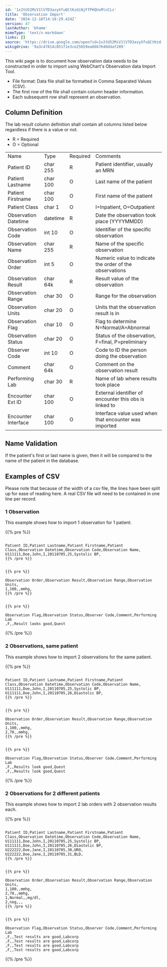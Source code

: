 ```yaml
---
id: '1x2tU52MiV1lV7D3azyXfuQCtKzdiNjFfPHQUxMlnCLs'
title: 'Observation Import'
date: '2024-12-18T14:18:29.424Z'
version: 47
lastAuthor: 'bhamm'
mimeType: 'text/x-markdown'
links: []
source: 'https://drive.google.com/open?id=1x2tU52MiV1lV7D3azyXfuQCtKzdiNjFfPHQUxMlnCLs'
wikigdrive: '9a3c47814c851f1e3ce25659ea66b7640ddaf209'
---
```

This wiki page is to document how observation data needs to be constructed in order to import using WebChart's Observation data Import Tool.

* File format: Data file shall be formatted in Comma Separated Values (CSV).
* The first row of the file shall contain column header information.
* Each subsequent row shall represent an observation.

## Column Definition

The lab result column definition shall contain all columns listed below regardless if there is a value or not.

* R = Required
* O = Optional
<table>
<tr>
<td>Name</td>
<td>Type</td>
<td>Required</td>
<td>Comments</td>
</tr>
<tr>
<td>Patient ID</td>
<td>char 255</td>
<td>R</td>
<td>Patient identifier, usually an MRN</td>
</tr>
<tr>
<td>Patient Lastname</td>
<td>char 100</td>
<td>O</td>
<td>Last name of the patient</td>
</tr>
<tr>
<td>Patient Firstname</td>
<td>char 100</td>
<td>O</td>
<td>First name of the patient</td>
</tr>
<tr>
<td>Patient Class</td>
<td>char 1</td>
<td>O</td>
<td>I=Inpatient, O=Outpatient</td>
</tr>
<tr>
<td>Observation Datetime</td>
<td>datetime</td>
<td>R</td>
<td>Date the observation took place (YYYYMMDD)</td>
</tr>
<tr>
<td>Observation Code</td>
<td>int 10</td>
<td>O</td>
<td>Identifier of the specific observation</td>
</tr>
<tr>
<td>Observation Name</td>
<td>char 255</td>
<td>R</td>
<td>Name of the specific observation</td>
</tr>
<tr>
<td>Observation Order</td>
<td>int 5</td>
<td>O</td>
<td>Numeric value to indicate the order of the observations</td>
</tr>
<tr>
<td>Observation Result</td>
<td>char 64k</td>
<td>R</td>
<td>Result value of the observation</td>
</tr>
<tr>
<td>Observation Range</td>
<td>char 30</td>
<td>O</td>
<td>Range for the observation</td>
</tr>
<tr>
<td>Observation Units</td>
<td>char 20</td>
<td>O</td>
<td>Units that the observation result is in</td>
</tr>
<tr>
<td>Observation Flag</td>
<td>char 10</td>
<td>O</td>
<td>Flag to determine N=Normal/A=Abnormal</td>
</tr>
<tr>
<td>Observation Status</td>
<td>char 20</td>
<td>O</td>
<td>Status of the observation, F=final, P=preliminary</td>
</tr>
<tr>
<td>Observer Code</td>
<td>int 10</td>
<td>O</td>
<td>Code to ID the person doing the observation</td>
</tr>
<tr>
<td>Comment</td>
<td>char 64k</td>
<td>O</td>
<td>Comment on the observation result</td>
</tr>
<tr>
<td>Performing Lab</td>
<td>char 30</td>
<td>R</td>
<td>Name of lab where results took place</td>
</tr>
<tr>
<td>Encounter Ext ID</td>
<td>char 100</td>
<td>O</td>
<td>External identifier of encounter this obs is linked to</td>
</tr>
<tr>
<td>Encounter Interface</td>
<td>char 100</td>
<td>O</td>
<td>Interface value used when that encounter was imported</td>
</tr>
</table>

## Name Validation

If the patient's first or last name is given, then it will be compared to the name of the patient in the database.

## Examples of CSV

Please note that because of the width of a csv file, the lines have been split up for ease of reading here. A real CSV file will need to be contained in one line per record.

### 1 Observation

This example shows how to import 1 observation for 1 patient.

{{% pre %}}
```

Patient ID,Patient Lastname,Patient Firstname,Patient Class,Observation Datetime,Observation Code,Observation Name,
U111111,Doe,John,I,20110705,25,Systolic BP,
{{% /pre %}}


{{% pre %}}

Observation Order,Observation Result,Observation Range,Observation Units,
1,100,,mmhg,
{{% /pre %}}


{{% pre %}}

Observation Flag,Observation Status,Observer Code,Comment,Performing Lab
,F,,Result looks good,Quest
```
{{% /pre %}}

### 2 Observations, same patient

This example shows how to import 2 observations for the same patient.

{{% pre %}}
```

Patient ID,Patient Lastname,Patient Firstname,Patient Class,Observation Datetime,Observation Code,Observation Name,
U111111,Doe,John,I,20110705,25,Systolic BP,
U111111,Doe,John,I,20110705,26,Diastolic BP,
{{% /pre %}}


{{% pre %}}

Observation Order,Observation Result,Observation Range,Observation Units,
1,100,,mmhg,
2,70,,mmhg,
{{% /pre %}}


{{% pre %}}

Observation Flag,Observation Status,Observer Code,Comment,Performing Lab
,F,,Results look good,Quest
,F,,Results look good,Quest
```
{{% /pre %}}

### 2 Observations for 2 different patients

This example shows how to import 2 lab orders with 2 observation results each.

{{% pre %}}
```

Patient ID,Patient Lastname,Patient Firstname,Patient Class,Observation Datetime,Observation Code,Observation Name,
U111111,Doe,John,I,20110705,25,Systolic BP,
U111111,Doe,John,I,20110705,26,Diastolic BP,
U222222,Doe,Jane,I,20110705,30,URO,
U222222,Doe,Jane,I,20110705,31,BLD,
{{% /pre %}}


{{% pre %}}

Observation Order,Observation Result,Observation Range,Observation Units,
1,100,,mmhg,
2,70,,mmhg,
1,Normal,,mg/dl,
2,neg,,,
{{% /pre %}}


{{% pre %}}

Observation Flag,Observation Status,Observer Code,Comment,Performing Lab
,F,,Test results are good,Labcorp
,F,,Test results are good,Labcorp
,F,,Test results are good,Labcorp
,F,,Test results are good,Labcorp
```
{{% /pre %}}
